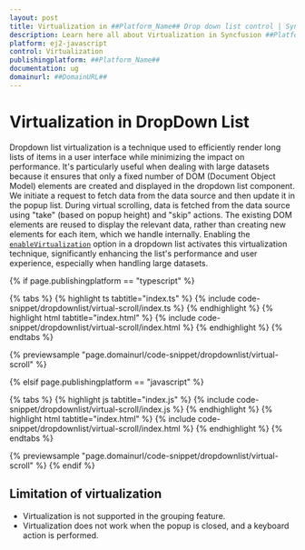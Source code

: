 ```yaml
---
layout: post
title: Virtualization in ##Platform_Name## Drop down list control | Syncfusion
description: Learn here all about Virtualization in Syncfusion ##Platform_Name## Drop down list control of Syncfusion Essential JS 2 and more.
platform: ej2-javascript
control: Virtualization 
publishingplatform: ##Platform_Name##
documentation: ug
domainurl: ##DomainURL##
---
```


# Virtualization in DropDown List

Dropdown list virtualization is a technique used to efficiently render long lists of items in a user interface while minimizing the impact on performance. It's particularly useful when dealing with large datasets because it ensures that only a fixed number of DOM (Document Object Model) elements are created and displayed in the dropdown list component. We initiate a request to fetch data from the data source and then update it in the popup list. During virtual scrolling, data is fetched from the data source using "take" (based on popup height) and "skip" actions. The existing DOM elements are reused to display the relevant data, rather than creating new elements for each item, which we handle internally. Enabling the [`enableVirtualization`](../api/drop-down-list/#enableVirtualization) option in a dropdown list activates this virtualization technique, significantly enhancing the list's performance and user experience, especially when handling large datasets.

{% if page.publishingplatform == "typescript" %}

 {% tabs %}
{% highlight ts tabtitle="index.ts" %}
{% include code-snippet/dropdownlist/virtual-scroll/index.ts %}
{% endhighlight %}
{% highlight html tabtitle="index.html" %}
{% include code-snippet/dropdownlist/virtual-scroll/index.html %}
{% endhighlight %}
{% endtabs %}
        
{% previewsample "page.domainurl/code-snippet/dropdownlist/virtual-scroll" %}

{% elsif page.publishingplatform == "javascript" %}

{% tabs %}
{% highlight js tabtitle="index.js" %}
{% include code-snippet/dropdownlist/virtual-scroll/index.js %}
{% endhighlight %}
{% highlight html tabtitle="index.html" %}
{% include code-snippet/dropdownlist/virtual-scroll/index.html %}
{% endhighlight %}
{% endtabs %}

{% previewsample "page.domainurl/code-snippet/dropdownlist/virtual-scroll" %}
{% endif %}

## Limitation of virtualization

* Virtualization is not supported in the grouping feature.
* Virtualization does not work when the popup is closed, and a keyboard action is performed.

